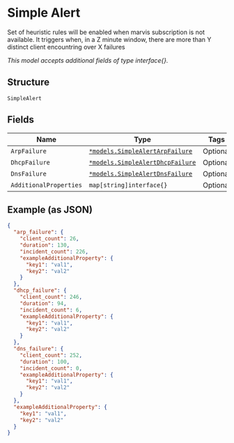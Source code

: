
# Simple Alert

Set of heuristic rules will be enabled when marvis subscription is not available.
It triggers when, in a Z minute window, there are more than Y distinct client encountring over X failures

*This model accepts additional fields of type interface{}.*

## Structure

`SimpleAlert`

## Fields

| Name | Type | Tags | Description |
|  --- | --- | --- | --- |
| `ArpFailure` | [`*models.SimpleAlertArpFailure`](../../doc/models/simple-alert-arp-failure.md) | Optional | - |
| `DhcpFailure` | [`*models.SimpleAlertDhcpFailure`](../../doc/models/simple-alert-dhcp-failure.md) | Optional | - |
| `DnsFailure` | [`*models.SimpleAlertDnsFailure`](../../doc/models/simple-alert-dns-failure.md) | Optional | - |
| `AdditionalProperties` | `map[string]interface{}` | Optional | - |

## Example (as JSON)

```json
{
  "arp_failure": {
    "client_count": 26,
    "duration": 130,
    "incident_count": 226,
    "exampleAdditionalProperty": {
      "key1": "val1",
      "key2": "val2"
    }
  },
  "dhcp_failure": {
    "client_count": 246,
    "duration": 94,
    "incident_count": 6,
    "exampleAdditionalProperty": {
      "key1": "val1",
      "key2": "val2"
    }
  },
  "dns_failure": {
    "client_count": 252,
    "duration": 100,
    "incident_count": 0,
    "exampleAdditionalProperty": {
      "key1": "val1",
      "key2": "val2"
    }
  },
  "exampleAdditionalProperty": {
    "key1": "val1",
    "key2": "val2"
  }
}
```

